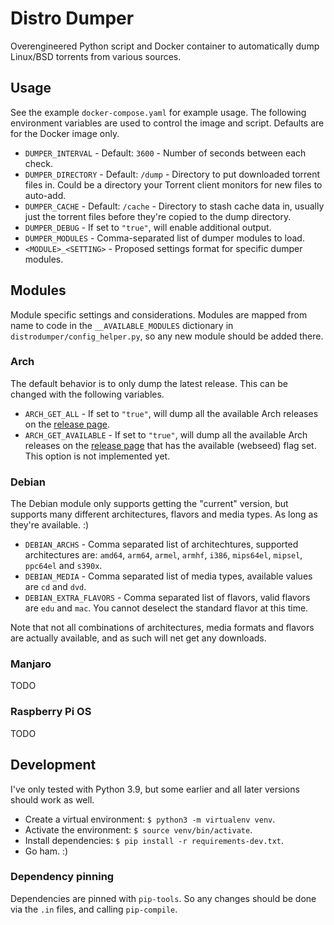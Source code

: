# Distro Dumper

Overengineered Python script and Docker container to automatically dump Linux/BSD torrents from
various sources.


## Usage

See the example `docker-compose.yaml` for example usage. The following environment variables are
used to control the image and script. Defaults are for the Docker image only.

- `DUMPER_INTERVAL` - Default: `3600` - Number of seconds between each check.
- `DUMPER_DIRECTORY` - Default: `/dump` - Directory to put downloaded torrent files in. Could be a
  directory your Torrent client monitors for new files to auto-add.
- `DUMPER_CACHE` - Default: `/cache` - Directory to stash cache data in, usually just the torrent
  files before they're copied to the dump directory.
- `DUMPER_DEBUG` - If set to `"true"`, will enable additional output.
- `DUMPER_MODULES` - Comma-separated list of dumper modules to load. 
- `<MODULE>_<SETTING>` - Proposed settings format for specific dumper modules.


## Modules

Module specific settings and considerations.
Modules are mapped from name to code in the `__AVAILABLE_MODULES` dictionary in
`distrodumper/config_helper.py`, so any new module should be added there.


### Arch

The default behavior is to only dump the latest release. This can be changed with the following
variables.

- `ARCH_GET_ALL` - If set to `"true"`, will dump all the available Arch releases on the
  [release page](https://archlinux.org/releng/releases/).
- `ARCH_GET_AVAILABLE` - If set to `"true"`, will dump all the available Arch releases on the
  [release page](https://archlinux.org/releng/releases/) that has the available (webseed) flag set.
  This option is not implemented yet.


### Debian

The Debian module only supports getting the "current" version, but supports many different
architectures, flavors and media types. As long as they're available. :)

- `DEBIAN_ARCHS` - Comma separated list of architechtures, supported architectures are:
  `amd64`, `arm64`, `armel`, `armhf`, `i386`, `mips64el`, `mipsel`, `ppc64el` and `s390x`.
- `DEBIAN_MEDIA` - Comma separated list of media types, available values are `cd` and `dvd`.
- `DEBIAN_EXTRA_FLAVORS` - Comma separated list of flavors, valid flavors are `edu` and `mac`.
   You cannot deselect the standard flavor at this time.

Note that not all combinations of architectures, media formats and flavors are actually available,
and as such will net get any downloads.


### Manjaro

TODO


### Raspberry Pi OS

TODO


## Development

I've only tested with Python 3.9, but some earlier and all later versions should work as well.

- Create a virtual environment: `$ python3 -m virtualenv venv`.
- Activate the environment: `$ source venv/bin/activate`.
- Install dependencies: `$ pip install -r requirements-dev.txt`.
- Go ham. :)

### Dependency pinning

Dependencies are pinned with `pip-tools`. So any changes should be done via the `.in` files, and
calling `pip-compile`.

